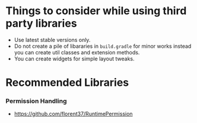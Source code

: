# Things to consider while using third party libraries
- Use latest stable versions only.
- Do not create a pile of libararies in `build.gradle` for minor works instead you can create util classes and extension methods.
- You can create widgets for simple layout tweaks.

# Recommended Libraries
### Permission Handling
- https://github.com/florent37/RuntimePermission
